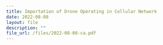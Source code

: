```yaml
---
title: Importation of Drone Operating in Cellular Network
date: 2022-08-08
layout: file
description: ""
file_url: /files/2022-08-08-ca.pdf
---
```


